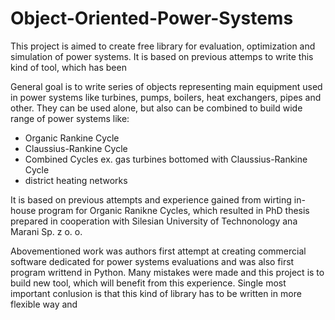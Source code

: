 # Object-Oriented-Power-Systems
This project is aimed to create free library for evaluation, optimization and simulation of power systems. It is based on previous attemps to write this kind of tool, which has been

General goal is to write series of objects representing main equipment used in power systems like turbines, pumps, boilers, heat exchangers, pipes and other. They can be used alone, but also can be combined to build wide range of power systems like:

* Organic Rankine Cycle
* Claussius-Rankine Cycle
* Combined Cycles ex. gas turbines bottomed with Claussius-Rankine Cycle
* district heating networks

It is based on previous attempts and experience gained from wirting in-house program for Organic Ranikne Cycles, which resulted in PhD thesis prepared in cooperation with Silesian University of Technonology ana Marani Sp. z o. o. 

Abovementioned work was authors first attempt at creating commercial software dedicated for power systems evaluations and was also first program writtend in Python. Many mistakes were made and this project is to build new tool, which will benefit from this experience. Single most important conlusion is that this kind of library has to be written in more flexible way and 
